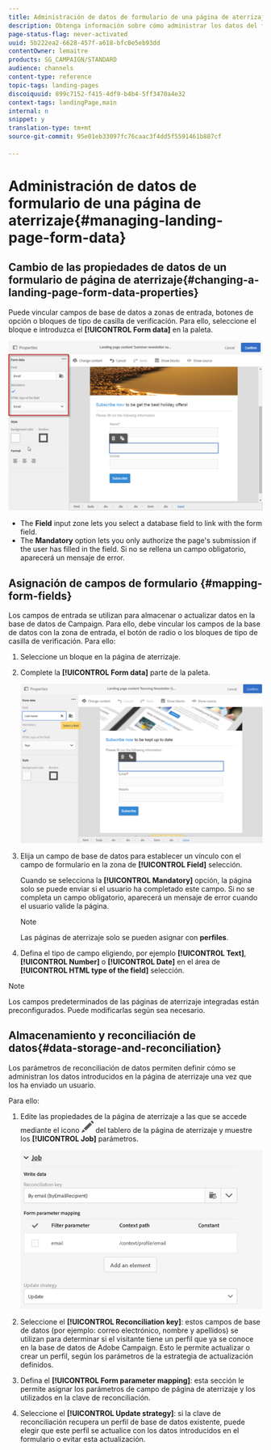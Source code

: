 ```yaml
---
title: Administración de datos de formulario de una página de aterrizaje
description: Obtenga información sobre cómo administrar los datos del formulario de la página de aterrizaje.
page-status-flag: never-activated
uuid: 5b222ea2-6628-457f-a618-bfc0e5eb93dd
contentOwner: lemaitre
products: SG_CAMPAIGN/STANDARD
audience: channels
content-type: reference
topic-tags: landing-pages
discoiquuid: 899c7152-f415-4df9-b4b4-5ff3470a4e32
context-tags: landingPage,main
internal: n
snippet: y
translation-type: tm+mt
source-git-commit: 95e01eb33097fc76caac3f4dd5f5591461b887cf

---
```



# Administración de datos de formulario de una página de aterrizaje{#managing-landing-page-form-data}

## Cambio de las propiedades de datos de un formulario de página de aterrizaje{#changing-a-landing-page-form-data-properties}

Puede vincular campos de base de datos a zonas de entrada, botones de opción o bloques de tipo de casilla de verificación. Para ello, seleccione el bloque e introduzca el **[!UICONTROL Form data]** en la paleta.

![](assets/delivery_content_9.png)

* The **Field** input zone lets you select a database field to link with the form field.
* The **Mandatory** option lets you only authorize the page's submission if the user has filled in the field. Si no se rellena un campo obligatorio, aparecerá un mensaje de error.

## Asignación de campos de formulario {#mapping-form-fields}

Los campos de entrada se utilizan para almacenar o actualizar datos en la base de datos de Campaign. Para ello, debe vincular los campos de la base de datos con la zona de entrada, el botón de radio o los bloques de tipo de casilla de verificación. Para ello:

1. Seleccione un bloque en la página de aterrizaje.
1. Complete la **[!UICONTROL Form data]** parte de la paleta.

   ![](assets/editing_lp_content_4.png)

1. Elija un campo de base de datos para establecer un vínculo con el campo de formulario en la zona de **[!UICONTROL Field]** selección.

   Cuando se selecciona la **[!UICONTROL Mandatory]** opción, la página solo se puede enviar si el usuario ha completado este campo. Si no se completa un campo obligatorio, aparecerá un mensaje de error cuando el usuario valide la página.

   >[!NOTE]
   >
   >Las páginas de aterrizaje solo se pueden asignar con **perfiles**.

1. Defina el tipo de campo eligiendo, por ejemplo **[!UICONTROL Text]**, **[!UICONTROL Number]** o **[!UICONTROL Date]** en el área de **[!UICONTROL HTML type of the field]** selección.

>[!NOTE]
>
>Los campos predeterminados de las páginas de aterrizaje integradas están preconfigurados. Puede modificarlas según sea necesario.

## Almacenamiento y reconciliación de datos{#data-storage-and-reconciliation}

Los parámetros de reconciliación de datos permiten definir cómo se administran los datos introducidos en la página de aterrizaje una vez que los ha enviado un usuario.

Para ello:

1. Edite las propiedades de la página de aterrizaje a las que se accede mediante el icono ![](assets/edit_darkgrey-24px.png) del tablero de la página de aterrizaje y muestre los **[!UICONTROL Job]** parámetros.

   ![](assets/lp_parameters_4.png)

1. Seleccione el **[!UICONTROL Reconciliation key]**: estos campos de base de datos (por ejemplo: correo electrónico, nombre y apellidos) se utilizan para determinar si el visitante tiene un perfil que ya se conoce en la base de datos de Adobe Campaign. Esto le permite actualizar o crear un perfil, según los parámetros de la estrategia de actualización definidos.
1. Defina el **[!UICONTROL Form parameter mapping]**: esta sección le permite asignar los parámetros de campo de página de aterrizaje y los utilizados en la clave de reconciliación.
1. Seleccione el **[!UICONTROL Update strategy]**: si la clave de reconciliación recupera un perfil de base de datos existente, puede elegir que este perfil se actualice con los datos introducidos en el formulario o evitar esta actualización.
